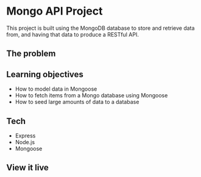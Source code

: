# Mongo API Project

This project is built using the MongoDB database to store and retrieve data from, and having that data to produce a RESTful API.

## The problem

## Learning objectives

- How to model data in Mongoose
- How to fetch items from a Mongo database using Mongoose
- How to seed large amounts of data to a database

## Tech

- Express
- Node.js
- Mongoose

## View it live
